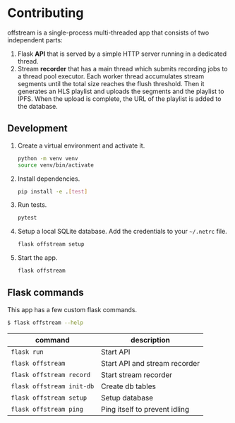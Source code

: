 # Contributing

offstream is a single-process multi-threaded app that consists of two
independent parts:

1. Flask **API** that is served by a simple HTTP server running in a dedicated
   thread.
1. Stream **recorder** that has a main thread which submits recording jobs to a
   thread pool executor. Each worker thread accumulates stream segments until
   the total size reaches the flush threshold. Then it generates an HLS playlist
   and uploads the segments and the playlist to IPFS. When the upload is
   complete, the URL of the playlist is added to the database.

## Development

1. Create a virtual environment and activate it.
   ```sh
   python -m venv venv
   source venv/bin/activate
   ```
1. Install dependencies.
   ```sh
   pip install -e .[test]
   ```
1. Run tests.
   ```sh
   pytest
   ```
1. Setup a local SQLite database. Add the credentials to your `~/.netrc` file.
   ```sh
   flask offstream setup
   ```
1. Start the app.
   ```sh
   flask offstream
   ```

## Flask commands

This app has a few custom flask commands.

```sh
$ flask offstream --help
```

| command                   | description                   |
| ------------------------- | ----------------------------- |
| `flask run`               | Start API                     |
| `flask offstream`         | Start API and stream recorder |
| `flask offstream record`  | Start stream recorder         |
| `flask offstream init-db` | Create db tables              |
| `flask offstream setup`   | Setup database                |
| `flask offstream ping`    | Ping itself to prevent idling |
